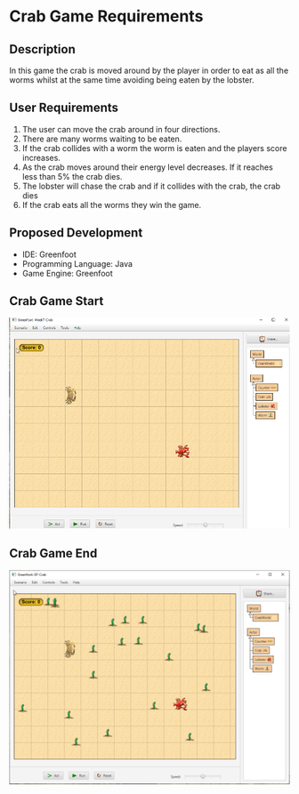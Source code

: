 # Crab Game Requirements
## Description
In this game the crab is moved around by the player in order to eat as all the worms whilst at the same time avoiding being eaten by the lobster.

## User Requirements
1. The user can move the crab around in four directions.
2. There are many worms waiting to be eaten.
3. If the crab collides with a worm the worm is eaten and the players score increases.
4. As the crab moves around their energy level decreases.  If it reaches less than 5% the crab dies.
5. The lobster will chase the crab and if it collides with the crab, the crab dies
6. If the crab eats all the worms they win the game.

## Proposed Development
* IDE: Greenfoot 
* Programming Language: Java
* Game Engine: Greenfoot

## Crab Game Start
![Starting Crab Game ](https://github.com/BNU-CO452/Java-Apps/blob/main/images/Crab%200.png)

## Crab Game End
![Complete Crab Game](https://github.com/BNU-CO452/Java-Apps/blob/main/images/Crab%201.png)